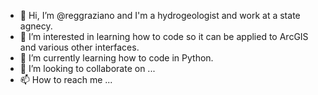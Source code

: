 - 👋 Hi, I’m @reggraziano and I'm a hydrogeologist and work at a state agnecy.
- 👀 I’m interested in learning how to code so it can be applied to ArcGIS and various other interfaces. 
- 🌱 I’m currently learning how to code in Python.
- 💞️ I’m looking to collaborate on ...
- 📫 How to reach me ...

<!---
reggraziano/reggraziano is a ✨ special ✨ repository because its `README.md` (this file) appears on your GitHub profile.
You can click the Preview link to take a look at your changes.
--->
